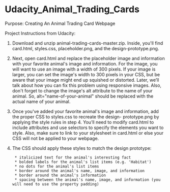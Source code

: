 # Udacity_Animal_Trading_Cards
Purpose: Creating An Animal Trading Card Webpage


Project Instructions from Udacity:


1) Download and unzip animal-trading-cards-master.zip. Inside, you'll find card.html, styles.css, placeholder.png, and the design-prototype.png.


2) Next, open card.html and replace the placeholder image and information with your favorite animal's image and information.    For the image, you will want to use an image with a width of 300 pixels. If your image is larger, you can set the image's width to 300 pixels in your CSS, but be aware that your image might end up squished or distorted. Later, we’ll talk about how you can fix this problem using responsive images. Also, don't forget to change the image's alt attribute to the name of your animal. So, alt="name-of-your-animal" should be replaced with the actual name of your animal.


3) Once you've added your favorite animal's image and information, add the proper CSS to styles.css to recreate the design-         prototype.png by applying the style rules in step 4. You’ll need to modify card.html to include attributes and use selectors to specify the elements you want to style. Also, make sure to link to your stylesheet in card.html or else your CSS will not be applied to your webpage.

4) The CSS should apply these styles to match the design prototype:

        * italicized text for the animal's interesting fact
        * bolded labels for the animal's list items (e.g. 'Habitat')
        * no dots for the animal's list items
        * border around the animal's name, image, and information
        * border around the animal's information
        * spacing between the animal's name, image, and information (you will need to use the property padding)


